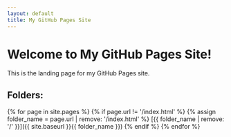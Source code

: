 ```yaml
---
layout: default
title: My GitHub Pages Site
---
```

# Welcome to My GitHub Pages Site!

This is the landing page for my GitHub Pages site.

## Folders:

{% for page in site.pages %}
  {% if page.url != '/index.html' %}
    {% assign folder_name = page.url | remove: '/index.html' %}
    [{{ folder_name | remove: '/' }}]({{ site.baseurl }}{{ folder_name }})
  {% endif %}
{% endfor %}


